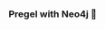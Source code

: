 ### Pregel with Neo4j 🚀



































































































































 

















































